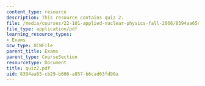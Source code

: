 ```yaml
---
content_type: resource
description: This resource contains quiz 2.
file: /media/courses/22-101-applied-nuclear-physics-fall-2006/8394aa65cb29b606a857b6cad63fd90a_quiz2.pdf
file_type: application/pdf
learning_resource_types:
- Exams
ocw_type: OCWFile
parent_title: Exams
parent_type: CourseSection
resourcetype: Document
title: quiz2.pdf
uid: 8394aa65-cb29-b606-a857-b6cad63fd90a
---
```

